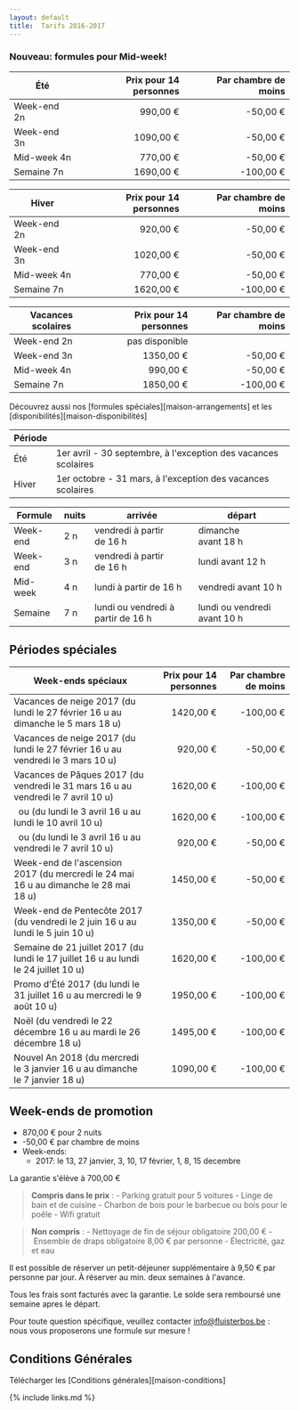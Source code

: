 ```yaml
---
layout: default
title:  Tarifs 2016-2017
---
```


### Nouveau: formules pour Mid-week!


| Été        | Prix pour 14 personnes | Par chambre de moins
|------------|-----------------------:|---------------------------:
|Week-end 2n |   990,00&nbsp;€        |  -50,00&nbsp;€
|Week-end 3n |  1090,00&nbsp;€        |  -50,00&nbsp;€
|Mid-week 4n |   770,00&nbsp;€        |  -50,00&nbsp;€
|Semaine 7n  |  1690,00&nbsp;€        | -100,00&nbsp;€

|Hiver       | Prix pour 14 personnes | Par chambre de moins
|------------|-----------------------:|---------------------------:
|Week-end 2n |   920,00&nbsp;€        |  -50,00&nbsp;€
|Week-end 3n |  1020,00&nbsp;€        |  -50,00&nbsp;€
|Mid-week 4n |   770,00&nbsp;€        |  -50,00&nbsp;€
|Semaine 7n  |  1620,00&nbsp;€        | -100,00&nbsp;€

|Vacances scolaires | Prix pour 14 personnes | Par chambre de moins
|------------|-----------------------:|---------------------------:
|Week-end 2n |   pas disponible       |
|Week-end 3n |  1350,00&nbsp;€        |  -50,00&nbsp;€
|Mid-week 4n |   990,00&nbsp;€        |  -50,00&nbsp;€
|Semaine 7n  |  1850,00&nbsp;€        | -100,00&nbsp;€

Découvrez aussi nos [formules spéciales][maison-arrangements] et les [disponibilités][maison-disponibilités]

|Période ||
|------- |-------------
|Été     |  1er avril - 30 septembre, à l'exception des vacances scolaires
|Hiver   |  1er octobre - 31 mars, à l'exception des vacances scolaires

|Formule          | nuits   | arrivée                                      | départ
|-----------------|---------|----------------------------------------------|-----------------------------------
|Week-end         | 2 n     | vendredi à partir de&nbsp;16&nbsp;h          | dimanche avant&nbsp;18&nbsp;h
|Week-end         | 3 n     | vendredi à partir de&nbsp;16&nbsp;h          | lundi avant&nbsp;12&nbsp;h
|Mid-week         | 4 n     | lundi à partir de&nbsp;16&nbsp;h             | vendredi avant&nbsp;10&nbsp;h
|Semaine          | 7 n     | lundi ou vendredi à partir de&nbsp;16&nbsp;h | lundi ou vendredi avant&nbsp;10&nbsp;h


## Périodes spéciales

|Week-ends spéciaux                                       | Prix pour 14 personnes                 | Par chambre de moins
|---------------------------------------------------------|---------------------------------------:|----------------------------------:
|Vacances de neige 2017 (du lundi le 27 février 16&nbsp;u au dimanche le 5 mars 18&nbsp;u)         | 1420,00&nbsp;€ | -100,00&nbsp;€
|Vacances de neige 2017 (du lundi le 27 février 16&nbsp;u au vendredi le 3 mars 10&nbsp;u)         |  920,00&nbsp;€ |  -50,00&nbsp;€
|Vacances de Pâques 2017 (du vendredi le 31 mars 16&nbsp;u au vendredi le 7 avril 10&nbsp;u)       | 1620,00&nbsp;€ | -100,00&nbsp;€
|  &nbsp; ou (du lundi le 3 avril 16&nbsp;u au lundi le 10 avril 10&nbsp;u)                        | 1620,00&nbsp;€ | -100,00&nbsp;€
|  &nbsp; ou (du lundi le 3 avril 16&nbsp;u au vendredi le 7 avril 10&nbsp;u)                      |  920,00&nbsp;€ |  -50,00&nbsp;€
|Week-end de l'ascension  2017 (du mercredi le 24 mai 16&nbsp;u au dimanche le 28 mai 18&nbsp;u)   | 1450,00&nbsp;€ |  -50,00&nbsp;€
|Week-end de Pentecôte 2017 (du vendredi le 2 juin 16&nbsp;u au lundi le 5 juin 10&nbsp;u)         | 1350,00&nbsp;€ |  -50,00&nbsp;€
|Semaine de 21 juillet 2017 (du lundi le 17 juillet 16&nbsp;u au lundi le 24 juillet 10&nbsp;u)    | 1620,00&nbsp;€ | -100,00&nbsp;€
|Promo d'Été 2017 (du lundi le 31 juillet 16&nbsp;u au mercredi le 9 août 10&nbsp;u)               | 1950,00&nbsp;€ | -100,00&nbsp;€
|Noël (du vendredi le 22 décembre 16&nbsp;u au mardi le 26 décembre 18&nbsp;u)                     | 1495,00&nbsp;€ | -100,00&nbsp;€
|Nouvel An 2018 (du mercredi le 3 janvier 16&nbsp;u au dimanche le 7 janvier 18&nbsp;u)            | 1090,00&nbsp;€ | -100,00&nbsp;€



## Week-ends de promotion

* 870,00&nbsp;€ pour 2 nuits
* -50,00&nbsp;€ par chambre de moins
* Week-ends:
  * 2017: le 13, 27 janvier, 3, 10, 17 février, 1, 8, 15 decembre



La garantie s'élève à 700,00&nbsp;€

> **Compris dans le prix** : - Parking gratuit pour 5 voitures - Linge de bain et de cuisine - Charbon de bois pour le barbecue ou bois pour le poêle - Wifi gratuit

> **Non compris** : - Nettoyage de fin de séjour obligatoire 200,00&nbsp;€ - Ensemble de draps obligatoire 8,00&nbsp;€ par personne - Électricité, gaz et eau

Il est possible de réserver un petit-déjeuner supplémentaire à 9,50&nbsp;€ par personne par jour. À réserver au min. deux semaines à l'avance.

Tous les frais sont facturés avec la garantie. Le solde sera remboursé une semaine apres le départ.

Pour toute question spécifique, veuillez contacter info@fluisterbos.be :  nous vous proposerons une formule sur mesure !

## Conditions Générales

Télécharger les [Conditions générales][maison-conditions]

{% include links.md %}
